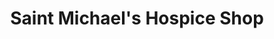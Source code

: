 ---
title: "Saint Michael's Hospice Shop"
url: /basingstoke/saint-michaels-hospice-shop/
shop: charity
---